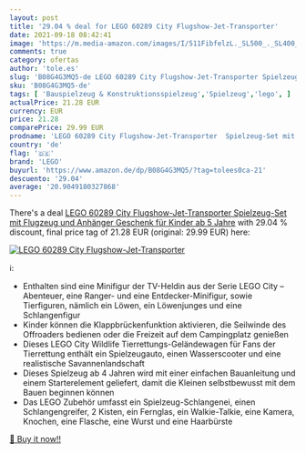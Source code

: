 ```yaml
---
layout: post
title: '29.04 % deal for LEGO 60289 City Flugshow-Jet-Transporter'
date: 2021-09-18 08:42:41
image: 'https://m.media-amazon.com/images/I/511FibfelzL._SL500_._SL400_.jpg'
comments: true
category: ofertas
author: 'tole.es'
slug: 'B08G4G3MQ5-de LEGO 60289 City Flugshow-Jet-Transporter Spielzeug-Set mit...'
sku: 'B08G4G3MQ5-de'
tags: [ 'Bauspielzeug & Konstruktionsspielzeug','Spielzeug','lego', ]
actualPrice: 21.28 EUR
currency: EUR
price: 21.28
comparePrice: 29.99 EUR
prodname: 'LEGO 60289 City Flugshow-Jet-Transporter  Spielzeug-Set mit Flugzeug und Anhänger  Geschenk für Kinder ab 5 Jahre'
country: 'de'
flag: '🇩🇪'
brand: 'LEGO'
buyurl: 'https://www.amazon.de/dp/B08G4G3MQ5/?tag=tolees0ca-21'
descuento: '29.04'
average: '20.9049180327868'
---
```


There's a deal [LEGO 60289 City Flugshow-Jet-Transporter  Spielzeug-Set mit Flugzeug und Anhänger  Geschenk für Kinder ab 5 Jahre](https://www.amazon.de/dp/B08G4G3MQ5/?tag=tolees0ca-21)  with  29.04 % discount, final price tag of  21.28 EUR (original: 29.99 EUR) here:

[![LEGO 60289 City Flugshow-Jet-Transporter](https://m.media-amazon.com/images/I/511FibfelzL._SL500_._SL400_.jpg)](https://www.amazon.de/dp/B08G4G3MQ5/?tag=tolees0ca-21)

ℹ️:

- Enthalten sind eine Minifigur der TV-Heldin aus der Serie LEGO City – Abenteuer, eine Ranger- und eine Entdecker-Minifigur, sowie Tierfiguren, nämlich ein Löwen, ein Löwenjunges und eine Schlangenfigur
- Kinder können die Klappbrückenfunktion aktivieren, die Seilwinde des Offroaders bedienen oder die Freizeit auf dem Campingplatz genießen
- Dieses LEGO City Wildlife Tierrettungs-Geländewagen für Fans der Tierrettung enthält ein Spielzeugauto, einen Wasserscooter und eine realistische Savannenlandschaft
- Dieses Spielzeug ab 4 Jahren wird mit einer einfachen Bauanleitung und einem Starterelement geliefert, damit die Kleinen selbstbewusst mit dem Bauen beginnen können
- Das LEGO Zubehör umfasst ein Spielzeug-Schlangenei, einen Schlangengreifer, 2 Kisten, ein Fernglas, ein Walkie-Talkie, eine Kamera, Knochen, eine Flasche, eine Wurst und eine Haarbürste

[🛒 Buy it now!!](https://www.amazon.de/dp/B08G4G3MQ5/?tag=tolees0ca-21)
